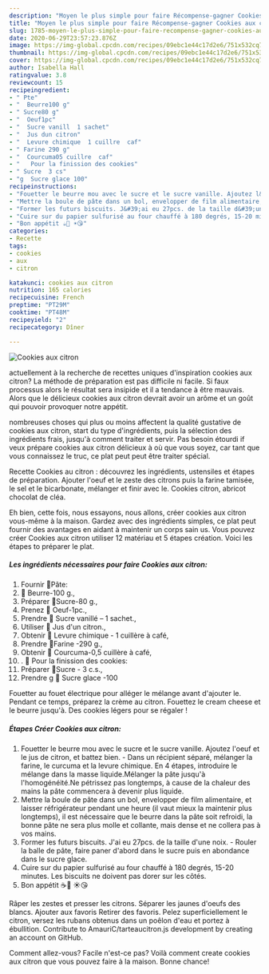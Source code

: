 ```yaml
---
description: "Moyen le plus simple pour faire Récompense-gagner Cookies aux citron"
title: "Moyen le plus simple pour faire Récompense-gagner Cookies aux citron"
slug: 1785-moyen-le-plus-simple-pour-faire-recompense-gagner-cookies-aux-citron
date: 2020-06-29T23:57:23.876Z
image: https://img-global.cpcdn.com/recipes/09ebc1e44c17d2e6/751x532cq70/cookies-aux-citron-photo-principale-de-la-recette.jpg
thumbnail: https://img-global.cpcdn.com/recipes/09ebc1e44c17d2e6/751x532cq70/cookies-aux-citron-photo-principale-de-la-recette.jpg
cover: https://img-global.cpcdn.com/recipes/09ebc1e44c17d2e6/751x532cq70/cookies-aux-citron-photo-principale-de-la-recette.jpg
author: Isabella Hall
ratingvalue: 3.8
reviewcount: 15
recipeingredient:
- " Pte"
- "  Beurre100 g"
- " Sucre80 g"
- "  Oeuf1pc"
- "  Sucre vanill  1 sachet"
- "  Jus dun citron"
- "  Levure chimique  1 cuillre  caf"
- " Farine 290 g"
- "  Courcuma05 cuillre  caf"
- "   Pour la finission des cookies"
- " Sucre  3 cs"
- "g  Sucre glace 100"
recipeinstructions:
- "Fouetter le beurre mou avec le sucre et le sucre vanille. Ajoutez l&#39;oeuf et le jus de citron, et battez bien. Dans un récipient séparé, mélanger la farine, le curcuma et la levure chimique. En 4 étapes, introduire le mélange dans la masse liquide.Mélanger la pâte jusqu&#39;à l&#39;homogénéité.Ne pétrissez pas longtemps, à cause de la chaleur des mains la pâte commencera à devenir plus liquide."
- "Mettre la boule de pâte dans un bol, envelopper de film alimentaire, et laisser réfrigérateur pendant une heure (il vaut mieux la maintenir plus longtemps), il est nécessaire que le beurre dans la pâte soit refroidi, la bonne pâte ne sera plus molle et collante, mais dense et ne collera pas à vos mains."
- "Former les futurs biscuits. J&#39;ai eu 27pcs. de la taille d&#39;une noix. Rouler la balle de pâte, faire paner d&#39;abord dans le sucre puis en abondance dans le sucre glace."
- "Cuire sur du papier sulfurisé au four chauffé à 180 degrés, 15-20 minutes. Les biscuits ne doivent pas dorer sur les côtés."
- "Bon appétit ☕️🍪 ☀️😘"
categories:
- Recette
tags:
- cookies
- aux
- citron

katakunci: cookies aux citron 
nutrition: 165 calories
recipecuisine: French
preptime: "PT29M"
cooktime: "PT48M"
recipeyield: "2"
recipecategory: Dîner

---
```



![Cookies aux citron](https://img-global.cpcdn.com/recipes/09ebc1e44c17d2e6/751x532cq70/cookies-aux-citron-photo-principale-de-la-recette.jpg)

actuellement à la recherche de recettes uniques d'inspiration cookies aux citron? La méthode de préparation est pas difficile ni facile. Si faux processus alors le résultat sera insipide et il a tendance à être mauvais. Alors que le délicieux cookies aux citron devrait avoir un arôme et un goût qui pouvoir provoquer notre appétit.

nombreuses choses qui plus ou moins affectent la qualité gustative de cookies aux citron, start du type d'ingrédients, puis la sélection des ingrédients frais, jusqu'à comment traiter et servir. Pas besoin étourdi if veux prépare cookies aux citron délicieux à où que vous soyez, car tant que vous connaissez le truc, ce plat peut peut être traiter spécial.

Recette Cookies au citron : découvrez les ingrédients, ustensiles et étapes de préparation. Ajouter l&#39;oeuf et le zeste des citrons puis la farine tamisée, le sel et le bicarbonate, mélanger et finir avec le. Cookies citron, abricot chocolat de cléa.


Eh bien, cette fois, nous essayons, nous allons, créer cookies aux citron vous-même à la maison. Gardez avec des ingrédients simples, ce plat peut fournir des avantages en aidant à maintenir un corps sain us. Vous pouvez créer Cookies aux citron utiliser 12 matériau et 5 étapes création. Voici les étapes to préparer le plat.

<!--inarticleads1-->

##### Les ingrédients nécessaires pour faire Cookies aux citron:

1. Fournir  🔹Pâte:
1.   🍋 Beurre-100 g.,
1. Préparer  🍋Sucre-80 g.,
1. Prenez  🍋 Oeuf-1pc.,
1. Prendre  🍋 Sucre vanillé – 1 sachet.,
1. Utiliser  🍋 Jus d&#39;un citron.,
1. Obtenir  🍋 Levure chimique - 1 cuillère à café,
1. Prendre  🍋Farine -290 g.,
1. Obtenir  🍋 Courcuma-0,5 cuillère à café,
1.   . 🔹 Pour la finission des cookies:
1. Préparer  🍋Sucre - 3 c.s.,
1. Prendre g 🍋 Sucre glace -100


Fouetter au fouet électrique pour alléger le mélange avant d&#39;ajouter le. Pendant ce temps, préparez la crème au citron. Fouettez le cream cheese et le beurre jusqu&#39;à. Des cookies légers pour se régaler ! 

<!--inarticleads2-->

##### Étapes Créer Cookies aux citron:

1. Fouetter le beurre mou avec le sucre et le sucre vanille. Ajoutez l&#39;oeuf et le jus de citron, et battez bien. - Dans un récipient séparé, mélanger la farine, le curcuma et la levure chimique. En 4 étapes, introduire le mélange dans la masse liquide.Mélanger la pâte jusqu&#39;à l&#39;homogénéité.Ne pétrissez pas longtemps, à cause de la chaleur des mains la pâte commencera à devenir plus liquide.
1. Mettre la boule de pâte dans un bol, envelopper de film alimentaire, et laisser réfrigérateur pendant une heure (il vaut mieux la maintenir plus longtemps), il est nécessaire que le beurre dans la pâte soit refroidi, la bonne pâte ne sera plus molle et collante, mais dense et ne collera pas à vos mains.
1. Former les futurs biscuits. J&#39;ai eu 27pcs. de la taille d&#39;une noix. - Rouler la balle de pâte, faire paner d&#39;abord dans le sucre puis en abondance dans le sucre glace.
1. Cuire sur du papier sulfurisé au four chauffé à 180 degrés, 15-20 minutes. Les biscuits ne doivent pas dorer sur les côtés.
1. Bon appétit ☕️🍪 ☀️😘


Râper les zestes et presser les citrons. Séparer les jaunes d&#39;oeufs des blancs. Ajouter aux favoris Retirer des favoris. Pelez superficiellement le citron, versez les rubans obtenus dans un poêlon d&#39;eau et portez à ébullition. Contribute to AmauriC/tarteaucitron.js development by creating an account on GitHub. 


Comment allez-vous? Facile n'est-ce pas? Voilà comment create cookies aux citron que vous pouvez faire à la maison. Bonne chance!
